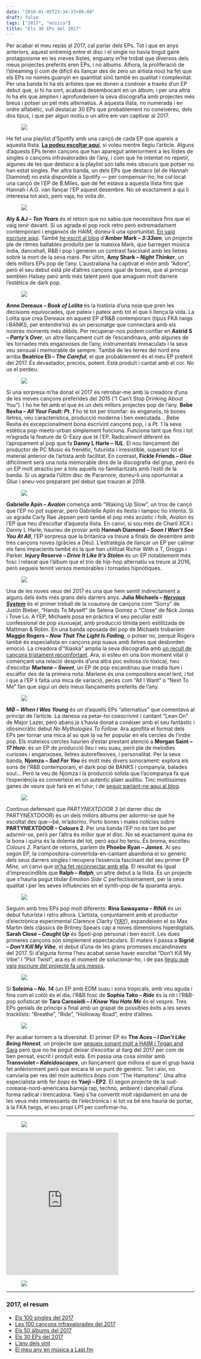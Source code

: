 ```yaml
---
date: "2018-01-05T23:34:33+00:00"
draft: false
tags: ["2017", "música"]
title: "Els 30 EPs del 2017"
---
```

Per acabar el meu rep&agrave;s al 2017, cal parlar dels EPs. Tot i que en anys anteriors, aquest entremig entre el disc i el single no havia tingut gaire protagonisme en les meves llistes, enguany m&rsquo;he trobat que diversos dels meus projectes preferits eren EPs, i no &agrave;lbums. Alhora, la proliferaci&oacute; de l&rsquo;streaming (i com de dif&iacute;cil &eacute;s llan&ccedil;ar des de zero un artista nou) ha fet que els EPs no nom&eacute;s guanyin en quantitat sin&oacute; tamb&eacute; en qualitat i complexitat. Per una banda hi ha els artistes que es donen a con&egrave;ixer a trav&eacute;s d&rsquo;un EP debut que, si hi ha sort, acabar&agrave; desembocant en un &agrave;lbum; i per una altra hi ha els que amplien i aprofundeixen la seva discografia amb projectes m&eacute;s breus i potser un p&egrave;l m&eacute;s alternatius. A aquesta llista, no numerada i en ordre alfab&egrave;tic, vull destacar 30 EPs que probablement no coneixereu, dels dos tipus, i que per algun motiu o un altre em van captivar al 2017.

<figure class="tmblr-full" data-orig-height="339" data-orig-width="1000" data-orig-src="https://78.media.tumblr.com/1f234bf71ec2b9d4f892bbfd131e740c/tumblr_p23vte8mlO1u00ofno1_1280.png"><img class="pImageFull" src="https://78.media.tumblr.com/05a87a1211a8b23835ea5a8d47fb11fb/tumblr_inline_pd01vbKBrI1rf46cf_540.png" data-orig-height="339" data-orig-width="1000" data-orig-src="https://78.media.tumblr.com/1f234bf71ec2b9d4f892bbfd131e740c/tumblr_p23vte8mlO1u00ofno1_1280.png"></figure><!-- more -->

He fet una playlist d&rsquo;Spotify amb una can&ccedil;&oacute; de cada EP que apareix a aquesta llista. **[La podeu escoltar aqu&iacute;](https://open.spotify.com/user/enricllonch/playlist/0hT5lnvkxlLPPHvHoZaM69)**, si voleu mentre llegiu l&rsquo;article. Alguns d&rsquo;aquests EPs tenen can&ccedil;ons que han aparegut anteriorment a les llistes de singles o can&ccedil;ons infravalorades de l&rsquo;any, i com que he intentat no repetir, algunes de les que destaco a la playlist s&oacute;n talls m&eacute;s obscurs que potser no han estat singles. Per altra banda, un dels EPs que destaco (el de Hannah Diamond) no est&agrave; disponible a Spotify &mdash; per compensar-ho, he col&middot;locat una can&ccedil;&oacute; de l&rsquo;EP de B.Miles, que de fet estava a aquesta llista fins que Hannah i A.G. van llan&ccedil;ar l'EP aquest desembre. No s&eacute; exactament a qui li interessa tot aix&ograve;, per&ograve; vaja, ho volia dir.

<figure class="tmblr-full" data-orig-height="333" data-orig-width="1000" data-orig-src="https://78.media.tumblr.com/7546f3088678c23262e202d8621f114e/tumblr_p0wvvtVbIT1u00ofno1_1280.png"><img class="pImageFull" src="https://78.media.tumblr.com/41703cf693a2c8321ea54557ed794f62/tumblr_inline_pd01vcFzGA1rf46cf_540.png" data-orig-height="333" data-orig-width="1000" data-orig-src="https://78.media.tumblr.com/7546f3088678c23262e202d8621f114e/tumblr_p0wvvtVbIT1u00ofno1_1280.png"></figure>

**Aly &amp; AJ &ndash; _Ten Years_** &eacute;s el retorn que no sabia que necessitava fins que el vaig tenir davant. Si us agrada el pop rock retro per&ograve; extremadament contemporani i enganx&oacute;s de HAIM, doneu-li una oportunitat. [En vaig escriure aqu&iacute;](http://enricllonch.com/post/168285698274/ten-years). Tamb&eacute; [he escrit al blog](http://enricllonch.com/post/167117406514/333am) d&rsquo;**Amber Mark &ndash; _3:33am_**, un projecte ple de ritmes ballables produ&iuml;ts per la mateixa Mark, que barregen m&uacute;sica &iacute;ndia, dancehall, R&amp;B i pop i generen un contrast fascinant amb les lletres sobre la mort de la seva mare. Per &uacute;ltim, **Amy Shark &ndash; _Night Thinker_**, un dels millors EPs pop de l&rsquo;any. L&rsquo;australiana ha captivat el m&oacute;n amb &ldquo;Adore&rdquo;, per&ograve; el seu debut est&agrave; ple d&rsquo;altres can&ccedil;ons igual de bones, que al principi semblen Halsey per&ograve; amb m&eacute;s talent per&ograve; que amaguen molt darrere l&rsquo;est&egrave;tica de dark pop. 

<figure class="tmblr-full" data-orig-height="333" data-orig-width="1000" data-orig-src="https://78.media.tumblr.com/629753cd9b04f8cf6d8a5880aa58d79f/tumblr_p0wvvtVbIT1u00ofno2_1280.png"><img class="pImageFull" src="https://78.media.tumblr.com/d88b9c99a84880cb42f0a3d654179a30/tumblr_inline_pd01ves8vm1rf46cf_540.png" data-orig-height="333" data-orig-width="1000" data-orig-src="https://78.media.tumblr.com/629753cd9b04f8cf6d8a5880aa58d79f/tumblr_p0wvvtVbIT1u00ofno2_1280.png"></figure>

**Anne Dereaux &ndash; _Book of Lolita_** &eacute;s la hist&ograve;ria d&rsquo;una noia que pren les decisions equivocades, que pateix i pateix amb tot el que li llen&ccedil;a la vida. La Lolita que crea Dereaux en aquest EP d&rsquo;R&amp;B contemporani (tipus FKA twigs i BANKS, per entendre&rsquo;ns) &eacute;s un personatge que connectar&agrave; amb els nostres moments m&eacute;s d&egrave;bils. Per recuperar-nos podem confiar en **Astrid S &ndash; _Party&rsquo;s Over_**, un altre llan&ccedil;ament curt de l&rsquo;escandinava, amb algunes de les tornades m&eacute;s enganxoses de l&rsquo;any, instrumentals immaculats i la seva veu sensual i memorable de sempre. Tamb&eacute; de les terres del nord ens arriba **Beatrice Eli &ndash; _The Careful_**, el que probablement &eacute;s el meu EP preferit del 2017. &Eacute;s devastador, preci&oacute;s, potent. Est&agrave; produ&iuml;t i cantat amb el cor. No us el perdeu.

<figure class="tmblr-full" data-orig-height="333" data-orig-width="1000" data-orig-src="https://78.media.tumblr.com/affab0e16f6ce4d422d98d33b8519b19/tumblr_p0wvvtVbIT1u00ofno3_1280.png"><img class="pImageFull" src="https://78.media.tumblr.com/329438477aa6904f4a6364824623cead/tumblr_inline_pd01vfgsY51rf46cf_540.png" data-orig-height="333" data-orig-width="1000" data-orig-src="https://78.media.tumblr.com/affab0e16f6ce4d422d98d33b8519b19/tumblr_p0wvvtVbIT1u00ofno3_1280.png"></figure>

Si una sorpresa m&rsquo;ha donat el 2017 &eacute;s retrobar-me amb la creadora d&rsquo;una de les meves can&ccedil;ons preferides del 2015 (&ldquo;I Can&rsquo;t Stop Drinking About You&rdquo;). I ho he fet amb el que &eacute;s un dels millors projectes pop de l&rsquo;any. **Bebe Rexha &ndash; _All Your Fault: Pt. 1_** ho t&eacute; tot per triomfar: &eacute;s enganx&oacute;s, t&eacute; bones lletres, veu caracter&iacute;stica, producci&oacute; moderna i ben executada&hellip; Bebe Rexha &eacute;s excepcionalment bona escrivint can&ccedil;ons pop, i a *Pt. 1* la seva est&egrave;tica pop-meets-urban simplement funciona. Funciona tant que fins i tot m&rsquo;agrada la feature de G-Eazy que t&eacute; l&rsquo;EP. Radicalment diferent &eacute;s l&rsquo;apropament al pop que fa **Danny L Harle &ndash; _1UL_**. El nou llan&ccedil;ament del productor de PC Music &eacute;s fren&egrave;tic, futurista i irresistible, superant tot el material anterior de l&rsquo;artista amb facilitat. En contrast, **Fickle Friends &ndash; _Glue_** dif&iacute;cilment ser&agrave; una nota memorable dins de la discografia del grup, per&ograve; &eacute;s un EP molt atractiu per a tots aquells no familiaritzats amb l&rsquo;estil de la banda. Si us agrada l&rsquo;&uacute;ltim disc de Paramore, doneu-li una oportunitat a *Glue* i aneu-vos preparant pel debut que trauran al 2018.

<figure class="tmblr-full" data-orig-height="333" data-orig-width="1000" data-orig-src="https://78.media.tumblr.com/1a9e5e46cd57ae0eaba351fbc46a1283/tumblr_p0wvvtVbIT1u00ofno4_1280.png"><img class="pImageFull" src="https://78.media.tumblr.com/cca7c92f9487601491d5d4dd50201739/tumblr_inline_pd01vfYyZn1rf46cf_540.png" data-orig-height="333" data-orig-width="1000" data-orig-src="https://78.media.tumblr.com/1a9e5e46cd57ae0eaba351fbc46a1283/tumblr_p0wvvtVbIT1u00ofno4_1280.png"></figure>

**Gabrielle Apin &ndash; _Avalon_** comen&ccedil;a amb &ldquo;Waking Up Slow&rdquo;, un tros de can&ccedil;&oacute; que l&rsquo;EP no pot superar, per&ograve; Gabrielle Aplin &eacute;s llesta i tampoc ho intenta. Si us agrada Carly Rae Jepsen per&ograve; tamb&eacute; el pop m&eacute;s ac&uacute;stic i folk, *Avalon* &eacute;s l&rsquo;EP que heu d&rsquo;escoltar d&rsquo;aquesta llista. En canvi, si sou m&eacute;s de Charli XCX i Danny L Harle, haur&iacute;eu de provar amb **Hannah Diamond &ndash; _Soon I Won&rsquo;t See You At All_**, l&rsquo;EP sorpresa que la brit&agrave;nica va treure a finals de desembre amb tres can&ccedil;ons noves (gr&agrave;cies a D&eacute;u). L&rsquo;estrat&egrave;gia de llan&ccedil;ar un EP per calmar els fans impacients tamb&eacute; &eacute;s la que han utilitzat Richie With a T, Groggs i Parker. **Injury Reserve &ndash; _Drive It Like It&rsquo;s Stolen_** &eacute;s un EP notablement m&eacute;s fosc i relaxat que l&rsquo;&agrave;lbum que el trio de hip-hop alternatiu va treure al 2016, per&ograve; segueix tenint versos memorables i tornades hipn&ograve;tiques. 

<figure class="tmblr-full" data-orig-height="333" data-orig-width="1000" data-orig-src="https://78.media.tumblr.com/2c7524ab865b2e4292f579cc316f5466/tumblr_p0wvvtVbIT1u00ofno5_1280.png"><img class="pImageFull" src="https://78.media.tumblr.com/f3d07e831121acda3ee0213f1657ed76/tumblr_inline_pd01vgAuQl1rf46cf_540.png" data-orig-height="333" data-orig-width="1000" data-orig-src="https://78.media.tumblr.com/2c7524ab865b2e4292f579cc316f5466/tumblr_p0wvvtVbIT1u00ofno5_1280.png"></figure>

Una de les noves veus del 2017 &eacute;s una que hem sentit indirectament a alguns dels &egrave;xits m&eacute;s grans dels darrers anys. **Julia Michaels &ndash; [_Nervous System_](http://enricllonch.com/post/163573323374/nervous-system)** &eacute;s el primer treball de la coautora de can&ccedil;ons com &ldquo;Sorry&rdquo; de Justin Bieber, &ldquo;Hands To Myself&rdquo; de Selena Gomez o &ldquo;Close&rdquo; de Nick Jonas i Tove Lo. A l&rsquo;EP, Michaels posa en pr&agrave;ctica el seu peculiar estil confessional de pop xiuxiuejat, amb producci&oacute; t&iacute;mida per&ograve; estilitzada de Mattman &amp; Robin. En una banda oposada del pop de Michaels trobar&iacute;em **Maggie Rogers &ndash; _Now That The Light Is Fading_**, o potser no, perqu&egrave; Rogers tamb&eacute; &eacute;s especialista en can&ccedil;ons pop suaus amb lletres que desborden emoci&oacute;. La creadora d&rsquo;&ldquo;Alaska&rdquo; amplia la seva discografia amb [un recull de can&ccedil;ons tristament recomfortant](http://enricllonch.com/post/158469367124/now-that-the-light-is-fading). Ara, si esteu en una bon moment vital (i comen&ccedil;ant una relaci&oacute; despr&eacute;s d&rsquo;una altra poc exitosa i/o t&ograve;xica), heu d&rsquo;escoltar **Marlene &ndash; _Sweet_**, un EP de pop escandinau que irradia llum i escalfor des de la primera nota. Marlene &eacute;s una compositora excel&middot;lent, i tot i que a l&rsquo;EP li falta una mica de variaci&oacute;, peces com &ldquo;All I Want&rdquo; o &ldquo;Next To Me&rdquo; fan que sigui un dels meus llan&ccedil;aments preferits de l&rsquo;any.

<figure class="tmblr-full" data-orig-height="333" data-orig-width="1000" data-orig-src="https://78.media.tumblr.com/c7c34686293bce7be6ee7f2264d54623/tumblr_p0ww2mx4af1u00ofno1_1280.png"><img class="pImageFull" src="https://78.media.tumblr.com/264d28815648d00c3c1d5687aea60cfc/tumblr_inline_pd01vhI4ZV1rf46cf_540.png" data-orig-height="333" data-orig-width="1000" data-orig-src="https://78.media.tumblr.com/c7c34686293bce7be6ee7f2264d54623/tumblr_p0ww2mx4af1u00ofno1_1280.png"></figure>

**M&Oslash; &ndash; _When I Was Young_** &eacute;s un d&rsquo;aquells EPs &ldquo;alternatius&rdquo; que comentava al principi de l&rsquo;article. La danesa va petar-ho coescrivint i cantant &ldquo;Lean On&rdquo; de Major Lazer, per&ograve; abans ja s&rsquo;havia donat a con&egrave;ixer amb el seu fant&agrave;stic i idiosincr&agrave;tic debut *No Mythologies To Follow*. Ara aprofita el format dels EPs per tornar una mica al so que la va fer popular en els cercles de l&rsquo;indie pop. Els mateixos cercles haurien d&rsquo;estar prestant atenci&oacute; a **Morgan Saint &ndash; _17 Hero_**: &eacute;s un EP de producci&oacute; lleu i veu suau, per&ograve; ple de melodies curioses i enganxoses, lletres autoreflexives, i personalitat. Per la seva banda, **Njomza &ndash; _Sad For You_** &eacute;s molt m&eacute;s divers sonorament: explora els sons de l&rsquo;R&amp;B contemporani, el dark pop de BANKS i companyia, balades soul&hellip; Per&ograve; la veu de Njomza i la producci&oacute; s&ograve;lida que l&rsquo;acompanya fa que l&rsquo;experi&egrave;ncia es converteixi en un aut&egrave;ntic plaer auditiu. Tinc molt&iacute;ssimes ganes de veure qu&egrave; far&agrave; en el futur, i de [seguir parlant-ne aqu&iacute; al blog](http://enricllonch.com/post/160124820804/sad-for-you).

<figure class="tmblr-full" data-orig-height="333" data-orig-width="1000" data-orig-src="https://78.media.tumblr.com/953c78697083da0f734de4d3af21432a/tumblr_p0ww2mx4af1u00ofno2_1280.png"><img class="pImageFull" src="https://78.media.tumblr.com/422553bc2a412a5f5d833b09ff1dd180/tumblr_inline_pd01vhR2Zq1rf46cf_540.png" data-orig-height="333" data-orig-width="1000" data-orig-src="https://78.media.tumblr.com/953c78697083da0f734de4d3af21432a/tumblr_p0ww2mx4af1u00ofno2_1280.png"></figure>

Continuo defensant que *PARTYNEXTDOOR 3* (el darrer disc de PARTYNEXTDOOR) &eacute;s un dels millors &agrave;lbums per adormir-se que he escoltat des que&mdash;b&eacute;, m&rsquo;adormo. Porto bones i males not&iacute;cies sobre **PARTYNEXTDOOR &ndash; Colours 2**. Per una banda l&rsquo;EP no &eacute;s tant bo per adormir-se, per&ograve; per l&rsquo;altra &eacute;s millor que el disc. No s&eacute; exactament quina &eacute;s la bona i quina &eacute;s la dolenta del tot, per&ograve; aqu&iacute; ho teniu. &Eacute;s broma, escolteu *Colours 2*. Parlant de retorns, parlem de **Phoebe Ryan &ndash; _James_**. Al seu segon EP, la compositora-convertida-en-cantant abandona el so gen&egrave;ric dels seus darrers singles i recupera l&rsquo;ess&egrave;ncia fascinant del seu primer EP *Mine*, un canvi que [m&rsquo;ha fet reconnectar amb ella](http://enricllonch.com/post/167414462729/james). El resultat &eacute;s igual d&rsquo;imprescindible que **Ralph &ndash; _Ralph_**, un altre debut a la llista. &Eacute;s un projecte que s&rsquo;hauria pogut titular *Emotion Side C* perfect&iacute;ssimament, per la seva qualitat i per les seves influ&egrave;ncies en el synth-pop de fa quaranta anys.

<figure class="tmblr-full" data-orig-height="333" data-orig-width="1000" data-orig-src="https://78.media.tumblr.com/d5a26303d93c3da8bdc01a58bd08b7e7/tumblr_p0ww2mx4af1u00ofno3_1280.png"><img class="pImageFull" src="https://78.media.tumblr.com/4ca38bc5ff89987d85d29c4f6ef72028/tumblr_inline_pd01viQFh41rf46cf_540.png" data-orig-height="333" data-orig-width="1000" data-orig-src="https://78.media.tumblr.com/d5a26303d93c3da8bdc01a58bd08b7e7/tumblr_p0ww2mx4af1u00ofno3_1280.png"></figure>

Seguim amb tres EPs pop molt diferents: **Rina Sawayama &ndash; _RINA_** &eacute;s un debut futurista i retro alhora. L&rsquo;artista, conjuntament amb el productor d&rsquo;electr&ograve;nica experimental Clarence Clarity ([YAY](http://enricllonch.com/post/135632908054/els-20-&agrave;lbums-del-2015)), expandeixen el so Max Martin dels cl&agrave;ssics de Britney Spears cap a noves dimensions hiperdigitals. **Sarah Close &ndash; _Caught Up_** &eacute;s Spoti-pop personal i ben escrit. Les dues primeres can&ccedil;ons s&oacute;n simplement espectaculars. El mateix li passa a **Sigrid &ndash; _Don&rsquo;t Kill My Vibe_**, el debut d&rsquo;una de les grans promeses escandinaves del 2017. Si d&rsquo;alguna forma l&rsquo;heu acabat sense haver escoltat &ldquo;Don&rsquo;t Kill My Vibe&rdquo; i &ldquo;Plot Twist&rdquo;, ara &eacute;s el moment de solucionar-ho, i de pas [llegiu qu&egrave; vaig escriure del projecte fa uns mesos](http://enricllonch.com/post/160482187324/dont-kill-my-vibe-ep).

<figure class="tmblr-full" data-orig-height="333" data-orig-width="1000" data-orig-src="https://78.media.tumblr.com/d34729ea3828683062c48ee0b0f72d4c/tumblr_p0ww2mx4af1u00ofno4_1280.png"><img class="pImageFull" src="https://78.media.tumblr.com/53cbc59487170a1ec4a3ec5b95d586ff/tumblr_inline_pd01vjU8K91rf46cf_540.png" data-orig-height="333" data-orig-width="1000" data-orig-src="https://78.media.tumblr.com/d34729ea3828683062c48ee0b0f72d4c/tumblr_p0ww2mx4af1u00ofno4_1280.png"></figure>

Si **Soleima &ndash; _No. 14_** (un EP amb EDM suau i sons tropicals, amb veu aguda i fina com el cot&oacute;) &eacute;s el dia, l&rsquo;R&amp;B fosc de **Sophia Tako &ndash; _Ride_** &eacute;s la nit i l&rsquo;R&amp;B-pop sofisticat de **Tara Carosielli &ndash; _I Know You Hate Me_** &eacute;s el vespre. Tres EPs genials de principi a final amb un grapat de possibles &egrave;xits a les seves *tracklists*: &ldquo;Breathe&rdquo;, &ldquo;Ride&rdquo;, &ldquo;Holloway Road&rdquo;, entre d&rsquo;altres.

<figure class="tmblr-full" data-orig-height="333" data-orig-width="1000" data-orig-src="https://78.media.tumblr.com/98a0a8fbe29761ff8ce4ed2b52869275/tumblr_p0ww2mx4af1u00ofno5_1280.png"><img class="pImageFull" src="https://78.media.tumblr.com/ed0b95b32910e17d090fad6f71bd0a55/tumblr_inline_pd01vjwPcu1rf46cf_540.png" data-orig-height="333" data-orig-width="1000" data-orig-src="https://78.media.tumblr.com/98a0a8fbe29761ff8ce4ed2b52869275/tumblr_p0ww2mx4af1u00ofno5_1280.png"></figure>

Per acabar tornem a la diversitat. El primer EP &eacute;s **The Aces &ndash; _I Don&rsquo;t Like Being Honest_**, un projecte que [segueix sonant molt a HAIM i Tegan and Sara](http://enricllonch.com/post/162233486164/i-dont-like-being-honest) per&ograve; que no he pogut deixar d&rsquo;escoltar al llarg del 2017 per com de ben pensat, escrit i produ&iuml;t est&agrave;. Em passa una cosa similar amb **Transviolet &ndash; _Kaleidoscopes_**, un llan&ccedil;ament que millora el que el grup havia fet anteriorment per&ograve; que encara t&eacute; un punt de gen&egrave;ric. Tot i aix&iacute;, no canviaria per res del m&oacute;n aut&egrave;ntics *bops* com &ldquo;The Hamptons&rdquo;. Una altra especialista amb fer *bops* &eacute;s **Yaeji &ndash; EP2**. El segon projecte de la sud-coreana-nord-americana barreja rap, techno, ambient i dancehall d&rsquo;una forma radical i trencadora. Yaeji s&rsquo;ha convertit molt r&agrave;pidament en una de les veus m&eacute;s interessants de l&rsquo;electr&ograve;nica i si tot va b&eacute; ens hauria de portar, &agrave; la FKA twigs, el seu propi *LP1* per confirmar-ho.

* * *

<a href="https://open.spotify.com/user/enricllonch/playlist/0hT5lnvkxlLPPHvHoZaM69"><figure class="tmblr-full" data-orig-height="59" data-orig-width="1000" data-orig-src="https://78.media.tumblr.com/5b2df1c1be1af67351a971e36590c9c9/tumblr_p10liwVL7S1u00ofno1_1280.png"><img class="pImageFull" src="https://78.media.tumblr.com/4c6623bf75506cfbc1426cc68d6807e0/tumblr_inline_pd01vktXYE1rf46cf_540.png" data-orig-height="59" data-orig-width="1000" data-orig-src="https://78.media.tumblr.com/5b2df1c1be1af67351a971e36590c9c9/tumblr_p10liwVL7S1u00ofno1_1280.png"></figure></a>

<iframe src="https://open.spotify.com/embed/user/enricllonch/playlist/0hT5lnvkxlLPPHvHoZaM69" width="300" height="380" frameborder="0" allowtransparency="true"></iframe>

<figure class="tmblr-full" data-orig-height="339" data-orig-width="1000" data-orig-src="https://78.media.tumblr.com/d5e31eddf372dfd12e916d020579c2b7/tumblr_p23vxwe6xj1u00ofno1_1280.jpg"><img id="splashFade" src="https://78.media.tumblr.com/68e05e0469e2745bd755edeb4c0346a1/tumblr_inline_pd01vkC2CX1rf46cf_540.jpg" data-orig-height="339" data-orig-width="1000" data-orig-src="https://78.media.tumblr.com/d5e31eddf372dfd12e916d020579c2b7/tumblr_p23vxwe6xj1u00ofno1_1280.jpg"></figure>

* * *

### 2017, el resum

*   [Els 100 singles del 2017](http://enricllonch.com/post/168578064154/2017-singles)
*   [Les 100 can&ccedil;ons infravalorades del 2017](http://enricllonch.com/post/168608041409/les-100-can&ccedil;ons-infravalorades-del-2017)
*   [Els 50 &agrave;lbums del 2017](http://enricllonch.com/post/169151406134/2017-albums)
*   [Els 30 EPs del 2017](http://enricllonch.com/post/169361832434/2017-eps)
*   [L&rsquo;any dels vint](http://enricllonch.com/post/169200421474/lany-dels-vint)
*   [El meu any en m&uacute;sica a Last.fm](http://enricllonch.com/post/169258514479/el-meu-any-en-m&uacute;sica-2017)